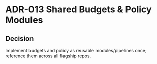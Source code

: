 # ADR-013 Shared Budgets & Policy Modules
## Decision
Implement budgets and policy as reusable modules/pipelines once; reference them across all flagship repos.

